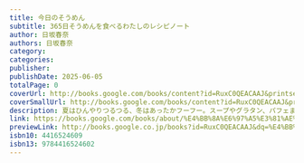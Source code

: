 ```yaml
---
title: 今日のそうめん
subtitle: 365日そうめんを食べるわたしのレシピノート
author: 日坂春奈
authors: 日坂春奈
category: 
categories: 
publisher: 
publishDate: 2025-06-05
totalPage: 0
coverUrl: http://books.google.com/books/content?id=RuxC0QEACAAJ&printsec=frontcover&img=1&zoom=1&source=gbs_api
coverSmallUrl: http://books.google.com/books/content?id=RuxC0QEACAAJ&printsec=frontcover&img=1&zoom=5&source=gbs_api
description: 夏はひんやりつるつる、冬はあったかフーフー。スープやグラタン、パフェまで。そうめんはアレンジ無限!
link: https://books.google.com/books/about/%E4%BB%8A%E6%97%A5%E3%81%AE%E3%81%9D%E3%81%86%E3%82%81%E3%82%93.html?hl=&id=RuxC0QEACAAJ
previewLink: http://books.google.co.jp/books?id=RuxC0QEACAAJ&dq=%E4%BB%8A%E6%97%A5%E3%81%AE%E3%81%9D%E3%81%86%E3%82%81%E3%82%93&hl=&as_pt=BOOKS&cd=5&source=gbs_api
isbn10: 4416524609
isbn13: 9784416524602
---
```

